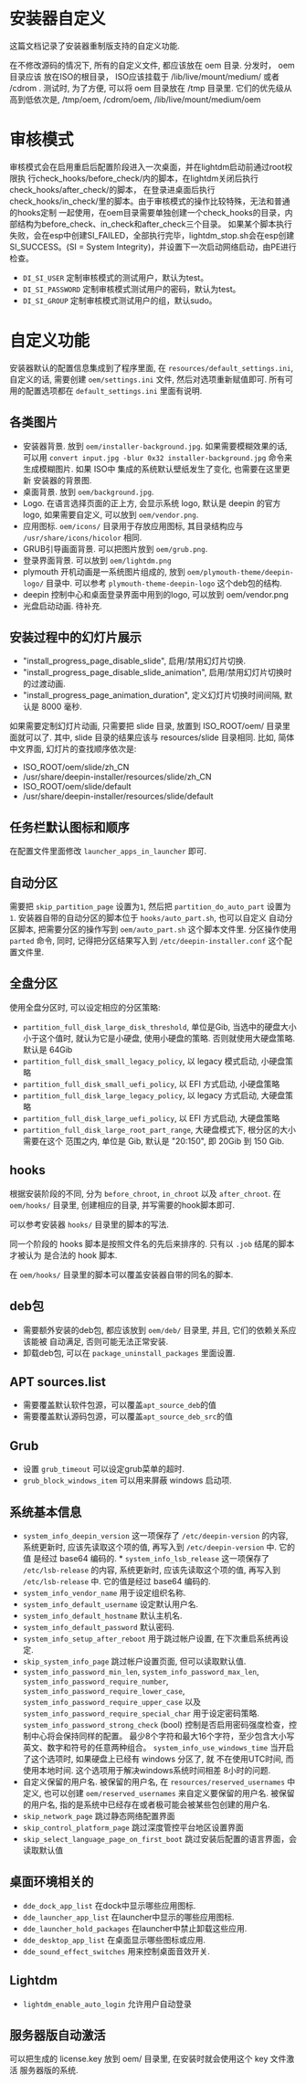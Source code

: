 # 安装器自定义
这篇文档记录了安装器重制版支持的自定义功能.

在不修改源码的情况下, 所有的自定义文件, 都应该放在 oem 目录. 分发时， oem 目录应该
放在ISO的根目录， ISO应该挂载于 /lib/live/mount/medium/ 或者 /cdrom . 测试时,
为了方便, 可以将 oem 目录放在 /tmp 目录里. 它们的优先级从高到低依次是, /tmp/oem,
/cdrom/oem, /lib/live/mount/medium/oem

# 审核模式
审核模式会在启用重启后配置阶段进入一次桌面，并在lightdm启动前通过root权限执
行check_hooks/before_check/内的脚本，在lightdm关闭后执行check_hooks/after_check/的脚本，
在登录进桌面后执行check_hooks/in_check/里的脚本。由于审核模式的操作比较特殊，无法和普通的hooks定制
一起使用，在oem目录需要单独创建一个check_hooks的目录，内部结构为before_check、in_check和after_check三个目录。
如果某个脚本执行失败，会在esp中创建SI_FAILED，全部执行完毕，lightdm_stop.sh会在esp创建SI_SUCCESS。(SI = System Integrity)，并设置下一次启动网络启动，由PE进行检查。
* `DI_SI_USER` 定制审核模式的测试用户，默认为test。
* `DI_SI_PASSWORD` 定制审核模式测试用户的密码，默认为test。
* `DI_SI_GROUP` 定制审核模式测试用户的组，默认sudo。

# 自定义功能
安装器默认的配置信息集成到了程序里面, 在 `resources/default_settings.ini`,
自定义的话, 需要创建 `oem/settings.ini` 文件, 然后对选项重新赋值即可.
所有可用的配置选项都在 `default_settings.ini` 里面有说明.

## 各类图片
* 安装器背景. 放到 `oem/installer-background.jpg`. 如果需要模糊效果的话,
 可以用 `convert input.jpg -blur 0x32 installer-background.jpg`
 命令来生成模糊图片. 如果 ISO中 集成的系统默认壁纸发生了变化, 也需要在这里更新
 安装器的背景图.
* 桌面背景. 放到 `oem/background.jpg`.
* Logo. 在语言选择页面的正上方, 会显示系统 logo, 默认是 deepin 的官方logo,
 如果需要自定义, 可以放到 `oem/vendor.png`.
* 应用图标. `oem/icons/` 目录用于存放应用图标, 其目录结构应与
 `/usr/share/icons/hicolor` 相同.
* GRUB引导画面背景. 可以把图片放到 `oem/grub.png`.
* 登录界面背景. 可以放到 `oem/lightdm.png`
* plymouth 开机动画是一系统图片组成的, 放到 `oem/plymouth-theme/deepin-logo/`
 目录中. 可以参考 `plymouth-theme-deepin-logo` 这个deb包的结构.
* deepin 控制中心和桌面登录界面中用到的logo, 可以放到 oem/vendor.png
* 光盘启动动画. 待补充.

## 安装过程中的幻灯片展示
* "install_progress_page_disable_slide", 启用/禁用幻灯片切换.
* "install_progress_page_disable_slide_animation", 启用/禁用幻灯片切换时的过渡动画.
* "install_progress_page_animation_duration", 定义幻灯片切换时间间隔, 默认是 8000 毫秒.

如果需要定制幻灯片动画, 只需要把 slide 目录, 放置到 ISO_ROOT/oem/ 目录里面就可以了. 其中,
slide 目录的结果应该与 resources/slide 目录相同.
比如, 简体中文界面, 幻灯片的查找顺序依次是:
* ISO_ROOT/oem/slide/zh_CN
* /usr/share/deepin-installer/resources/slide/zh_CN
* ISO_ROOT/oem/slide/default
* /usr/share/deepin-installer/resources/slide/default

## 任务栏默认图标和顺序
在配置文件里面修改 `launcher_apps_in_launcher` 即可.

## 自动分区
需要把 `skip_partition_page` 设置为`1`, 然后把 `partition_do_auto_part`
设置为 `1`. 安装器自带的自动分区的脚本位于 `hooks/auto_part.sh`, 也可以自定义
自动分区脚本, 把需要分区的操作写到 `oem/auto_part.sh` 这个脚本文件里.
分区操作使用 `parted` 命令, 同时, 记得把分区结果写入到 `/etc/deepin-installer.conf`
这个配置文件里.

## 全盘分区
使用全盘分区时, 可以设定相应的分区策略:
* `partition_full_disk_large_disk_threshold`, 单位是Gib, 当选中的硬盘大小小于这个值时,
就认为它是小硬盘, 使用小硬盘的策略. 否则就使用大硬盘策略. 默认是 64Gib
* `partition_full_disk_small_legacy_policy`, 以 legacy 模式启动, 小硬盘策略
* `partition_full_disk_small_uefi_policy`, 以 EFI 方式启动, 小硬盘策略
* `partition_full_disk_large_legacy_policy`, 以 legacy 方式启动, 大硬盘策略
* `partition_full_disk_large_uefi_policy`, 以 EFI 方式启动, 大硬盘策略
* `partition_full_disk_large_root_part_range`, 大硬盘模式下, 根分区的大小需要在这个
范围之内, 单位是 Gib, 默认是 "20:150", 即 20Gib 到 150 Gib.

## hooks
根据安装阶段的不同, 分为 `before_chroot`, `in_chroot` 以及 `after_chroot`.
在 `oem/hooks/` 目录里, 创建相应的目录, 并写需要的hook脚本即可.

可以参考安装器 `hooks/` 目录里的脚本的写法.

同一个阶段的 hooks 脚本是按照文件名的先后来排序的. 只有以 `.job` 结尾的脚本才被认为
是合法的 hook 脚本.

在 `oem/hooks/` 目录里的脚本可以覆盖安装器自带的同名的脚本.

## deb包
* 需要额外安装的deb包, 都应该放到 `oem/deb/` 目录里, 并且, 它们的依赖关系应该能被
 自动满足, 否则可能无法正常安装.
* 卸载deb包, 可以在 `package_uninstall_packages` 里面设置.

## APT sources.list
* 需要覆盖默认软件包源，可以覆盖`apt_source_deb`的值
* 需要覆盖默认源码包源，可以覆盖`apt_source_deb_src`的值

## Grub
* 设置 `grub_timeout` 可以设定grub菜单的超时.
* `grub_block_windows_item` 可以用来屏蔽 windows 启动项.


## 系统基本信息
* `system_info_deepin_version` 这一项保存了 `/etc/deepin-version` 的内容,
 系统更新时, 应该先读取这个项的值, 再写入到 `/etc/deepin-version` 中. 它的值
 是经过 base64 编码的. * `system_info_lsb_release` 这一项保存了
 `/etc/lsb-release` 的内容, 系统更新时, 应该先读取这个项的值,
 再写入到 `/etc/lsb-release` 中. 它的值是经过 base64 编码的.
* `system_info_vendor_name` 用于设定组织名称.
* `system_info_default_username` 设定默认用户名.
* `system_info_default_hostname` 默认主机名.
* `system_info_default_password` 默认密码.
* `system_info_setup_after_reboot` 用于跳过帐户设置, 在下次重启系统再设定.
* `skip_system_info_page` 跳过帐户设置页面, 但可以读取默认值.
* `system_info_password_min_len`, `system_info_password_max_len`,
 `system_info_password_require_number`,
 `system_info_password_require_lower_case`,
 `system_info_password_require_upper_case` 以及
 `system_info_password_require_special_char` 用于设定密码策略.
 `system_info_password_strong_check` (bool) 控制是否启用密码强度检查，控制中心将会保持同样的配置。
 最少8个字符和最大16个字符，至少包含大小写英文、数字和符号的任意两种组合。
 `system_info_use_windows_time` 当开启了这个选项时, 如果硬盘上已经有 windows
 分区了, 就 不在使用UTC时间, 而使用本地时间. 这个选项用于解决windows系统时间相差
 8小时的问题.
* 自定义保留的用户名. 被保留的用户名, 在 `resources/reserved_usernames` 中定义,
 也可以创建 `oem/reserved_usernames` 来自定义要保留的用户名. 被保留的用户名,
 指的是系统中已经存在或者极可能会被某些包创建的用户名.
* `skip_network_page` 跳过静态网络配置界面
* `skip_control_platform_page` 跳过深度管控平台地区设置界面
* `skip_select_language_page_on_first_boot` 跳过安装后配置的语言界面，会读取默认值

## 桌面环境相关的
* `dde_dock_app_list` 在dock中显示哪些应用图标.
* `dde_launcher_app_list` 在launcher中显示的哪些应用图标.
* `dde_launcher_hold_packages` 在launcher中禁止卸载这些应用.
* `dde_desktop_app_list` 在桌面显示哪些图标或应用.
* `dde_sound_effect_switches` 用来控制桌面音效开关.

## Lightdm
* `lightdm_enable_auto_login` 允许用户自动登录

## 服务器版自动激活
可以把生成的 license.key 放到 oem/ 目录里, 在安装时就会使用这个 key 文件激活
服务器版的系统.
